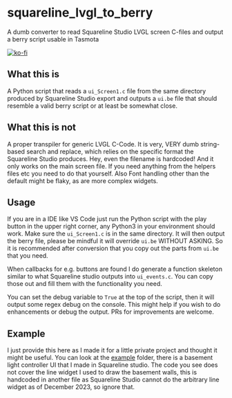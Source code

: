# squareline_lvgl_to_berry
A dumb converter to read Squareline Studio LVGL screen C-files and output a berry script usable in Tasmota

[![ko-fi](https://ko-fi.com/img/githubbutton_sm.svg)](https://ko-fi.com/R6R8DQO8C)

## What this is

A Python script that reads a `ui_Screen1.c` file from the same directory produced by Squareline Studio export and outputs a `ui.be` file that should resemble a valid berry script or at least be somewhat close.

## What this is not

A proper transpiler for generic LVGL C-Code. It is very, VERY dumb string-based search and replace, which relies on the specific format the Squareline Studio produces. Hey, even the filename is hardcoded! And it only works on the main screen file. If you need anything from the helpers files etc you need to do that yourself. Also Font handling other than the default might be flaky, as are more complex widgets.

## Usage

If you are in a IDE like VS Code just run the Python script with the play button in the upper right corner, any Python3 in your environment should work.
Make sure the `ui_Screen1.c` is in the same directory.
It will then output the berry file, please be mindful it will override `ui.be` WITHOUT ASKING.
So it is recommended after conversion that you copy out the parts from `ui.be` that you need.

When callbacks for e.g. buttons are found I do generate a function skeleton similar to what Squareline studio outputs into `ui_events.c`.
You can copy those out and fill them with the functionality you need.

You can set the debug variable to `True` at the top of the script, then it will output some regex debug on the console. This might help if you wish to do enhancements or debug the output. PRs for improvements are welcome.

## Example
I just provide this here as I made it for a little private project and thought it might be useful. You can look at the [example](example/) folder, there is a basement
light controller UI that I made in Squareline studio.
The code you see does not cover the line widget I used
to draw the basement walls, this is handcoded in another file as Squareline Studio cannot do the arbitrary line widget as of December 2023, so ignore that.